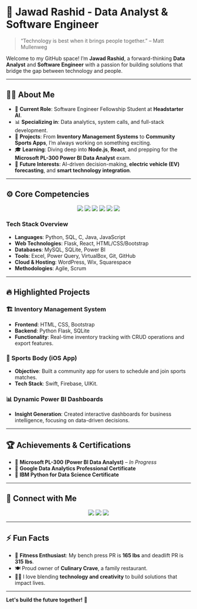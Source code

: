 # 🚀 Jawad Rashid - Data Analyst & Software Engineer



> “Technology is best when it brings people together.” – Matt Mullenweg

Welcome to my GitHub space! I’m **Jawad Rashid**, a forward-thinking **Data Analyst** and **Software Engineer** with a passion for building solutions that bridge the gap between technology and people.

---

## 🧑‍💻 About Me

- 💼 **Current Role**: Software Engineer Fellowship Student at **Headstarter AI**.
- 📊 **Specializing in**: Data analytics, system calls, and full-stack development.
- 🚀 **Projects**: From **Inventory Management Systems** to **Community Sports Apps**, I’m always working on something exciting.
- 🎓 **Learning**: Diving deep into **Node.js**, **React**, and prepping for the **Microsoft PL-300 Power BI Data Analyst** exam.
- 🤖 **Future Interests**: AI-driven decision-making, **electric vehicle (EV) forecasting**, and **smart technology integration**.

---

## ⚙️ Core Competencies

<p align="center">
  <img src="https://img.shields.io/badge/Python-3776AB?style=for-the-badge&logo=python&logoColor=white"/>
  <img src="https://img.shields.io/badge/SQL-4479A1?style=for-the-badge&logo=mysql&logoColor=white"/>
  <img src="https://img.shields.io/badge/JavaScript-F7DF1E?style=for-the-badge&logo=javascript&logoColor=black"/>
  <img src="https://img.shields.io/badge/React-61DAFB?style=for-the-badge&logo=react&logoColor=black"/>
  <img src="https://img.shields.io/badge/Flask-000000?style=for-the-badge&logo=flask&logoColor=white"/>
  <img src="https://img.shields.io/badge/Power%20BI-F2C811?style=for-the-badge&logo=powerbi&logoColor=black"/>
</p>

### Tech Stack Overview

- **Languages**: Python, SQL, C, Java, JavaScript
- **Web Technologies**: Flask, React, HTML/CSS/Bootstrap
- **Databases**: MySQL, SQLite, Power BI
- **Tools**: Excel, Power Query, VirtualBox, Git, GitHub
- **Cloud & Hosting**: WordPress, Wix, Squarespace
- **Methodologies**: Agile, Scrum

---

## 🔥 Highlighted Projects

### 🏗️ Inventory Management System
- **Frontend**: HTML, CSS, Bootstrap
- **Backend**: Python Flask, SQLite
- **Functionality**: Real-time inventory tracking with CRUD operations and export features.

### 📱 Sports Body (iOS App)
- **Objective**: Built a community app for users to schedule and join sports matches.
- **Tech Stack**: Swift, Firebase, UIKit.

### 📊 Dynamic Power BI Dashboards
- **Insight Generation**: Created interactive dashboards for business intelligence, focusing on data-driven decisions.

---

## 🏆 Achievements & Certifications

- 🌟 **Microsoft PL-300 (Power BI Data Analyst)** – *In Progress*
- 🏅 **Google Data Analytics Professional Certificate**
- 🧠 **IBM Python for Data Science Certificate**

---

## 💬 Connect with Me

<p align="center">
  <a href="mailto:jawad.rashid@example.com"><img src="https://img.shields.io/badge/Email-D14836?style=for-the-badge&logo=gmail&logoColor=white" /></a>
  <a href="https://linkedin.com/in/jawadra"><img src="https://img.shields.io/badge/LinkedIn-0A66C2?style=for-the-badge&logo=linkedin&logoColor=white" /></a>
  <a href="https://rashidjawad.com"><img src="https://img.shields.io/badge/Portfolio-000000?style=for-the-badge&logo=firefox&logoColor=white" /></a>
</p>

---

## ⚡ Fun Facts

- 💪 **Fitness Enthusiast**: My bench press PR is **165 lbs** and deadlift PR is **315 lbs**.
- 🍽️ Proud owner of **Culinary Crave**, a family restaurant.
- 🧑‍🎨 I love blending **technology and creativity** to build solutions that impact lives.

---

**Let's build the future together!** 🌌
